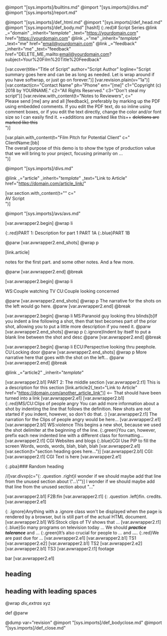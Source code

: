@import "[sys.imports]/builtins.md"
@import "[sys.imports]/divs.md"
@import "[sys.imports]/report.md"

@import "[sys.imports]/def_html.md"
@import "[sys.imports]/def_head.md"
@import "[sys.imports]/def_body.md"
[hash1]
{:.red}# Script Series
@link _="domain" _inherit="_template_" _text="https://yourdomain.com" href="https://yourdomain.com"
@link _="me" _inherit="_template_" _text="me" href="email@yourdomain.com"
@link _="feedback" _inherit="me" _text="feedback" href="DELETE_ME_mailto:email@yourdomain.com?subject=Your%20Film%20Title%20Feedback"

[var.cover(title="Title of Script" author="Script Author" logline="Script summary goes here and can be as long as needed. Let is wrap around if you have softwrap, or just go on forever.")]
[var.revision.plain(v="1a")]
[var.contact(cn="Contact Name" ph="Phone" em="[me]" c1="Copyright (c) 2018 by YOURNAME." c2="All Rights Reserved." c3="Don't steal my script")]
[var.review.with_content(t="Notes to Reviewers", c="\
    Please send [me] any and all [feedback], preferably by marking up the PDF using embedded comments. If you edit the PDF text, do so inline using comment boxes, or if you edit the text directly, change the color and/or font size so I can easily find it. ++additions are marked like this++ ~~deletions are marked like this~~\
")]

[var.plain.with_content(t="Film Pitch for Potential Client" c="\
    ClientName:[bb]\
    The overall purpose of this demo is to show the type of production value that we will bring to your project, focusing primarily on ...\
")]

@import "[sys.imports]/divs.md"

@link _="article" _inherit="_template_" _text="Link to Article" href="https://domain.com/article_link/"

[var.section.with_content(t="" c="\
    AV Script\
")]

@import "[sys.imports]/avs/avs.md"

[var.avwrapper2.begin]
@wrap li

{:.red}PART 1: Description for part 1
PART 1A
{:.blue}PART 1B

@parw
[var.avwrapper2.end_shots]
@wrap p

[link.article]

notes for the first part.
and some other notes.
And a few more.

@parw
[var.avwrapper2.end]
@break

[var.avwrapper2.begin]
@wrap li

WS:Couple watching TV
CU:Couple looking concerned

@parw
[var.avwrapper2.end_shots]
@wrap p
The narrative for the shots on the left would go here.
@parw
[var.avwrapper2.end]
@break

[var.avwrapper2.begin]
@wrap li
MS:Paranoid guy looking thru blinds[b]If you indent a line following a shot, then that text becomes part of the prior shot, allowing you to put a little more description if you need it.
@parw
[var.avwrapper2.end_shots]
@wrap p
{:.ignore}Indent by itself to put a blank line between the shot and desc
@parw
[var.avwrapper2.end]
@break

[var.avwrapper2.begin]
@wrap li
ECU:Perspective looking thru peephole.
CU:Locking door
@parw
[var.avwrapper2.end_shots]
@wrap p
More narrative here that goes with the shot on the left...
@parw
[var.avwrapper2.end]
@break




@link _="article2" _inherit="_template_"

[var.avwrapper2.b1]
PART 2: The middle section
[var.avwrapper2.t1]
This is a description for this section
[link.article2(_text="Link to Article" href="https://domain.com/another_article_link")] <-- That should have been turned into a link
[var.avwrapper2.e1]
[var.avwrapper2.b1]
{:.red}MS/CU:Clips of people angry
    You can add more information about a shot by indenting the line that follows the definition. New shots are not started if you indent, however, so don't do that. :)
[var.avwrapper2.t1]
The narration for the Clips of people angry would be here...
[var.avwrapper2.e1]
[var.avwrapper2.b1]
WS:violence
This begins a new shot, because we used the shot delimiter at the beginning of the line.
{:.green}You can, however, prefix each new indented line with a different class for formatting...
[var.avwrapper2.t1]
CGI Websites and blogs
{:.blue}CGI Use PIP to fill the screen
Words, words, words, blah, blah, blah
[var.avwrapper2.e1]
[var.section(t="section heading goes here...")]
[var.avwrapper2.b1]
CGI:
[var.avwrapper2.t1]
CGI Text is here
[var.avwrapper2.e1]

{:.pba}### Random heading
<div class="extras">
<p class="question right">
//[var.divxp(c="{: .question .right}I wonder if we should maybe add that line from the unused section about \"...\"")]
I wonder if we should maybe add that line from the unused section about "..."
</p></div>
[var.avwrapper2.b1]
F2B:fin
[var.avwrapper2.t1]
{: .question .left}fin. credits.
[var.avwrapper2.e1]

{: .ignore}Anything with a .ignore class won't be displayed when the page is rendered by a browser, but is still part of the actual HTML document.
[var.avwrapper2.b1]
WS:Stock clips of TV shows that ...
[var.avwrapper2.t1]
{:.blue}So many programs on television today ...
We should ***practice tolerance*** and ...
{:.green}It’s also crucial for people to *...* and **...**.
{:.red}We are past due for ...
[var.avwrapper2.e1]
[var.avwrapper2.b1]
TS1
[var.avwrapper2.e2]
[var.avwrapper2.b1]
TS2
[var.avwrapper2.e2]
[var.avwrapper2.b1]
TS3 
[var.avwrapper2.t1]
footage

bar
[var.avwrapper2.e1]

## heading

##    heading with leading spaces

@wrap _div_extras_
xyz

def
@parw

@dump var="revision"
@import "[sys.imports]/def_bodyclose.md"
@import "[sys.imports]/def_close.md"
